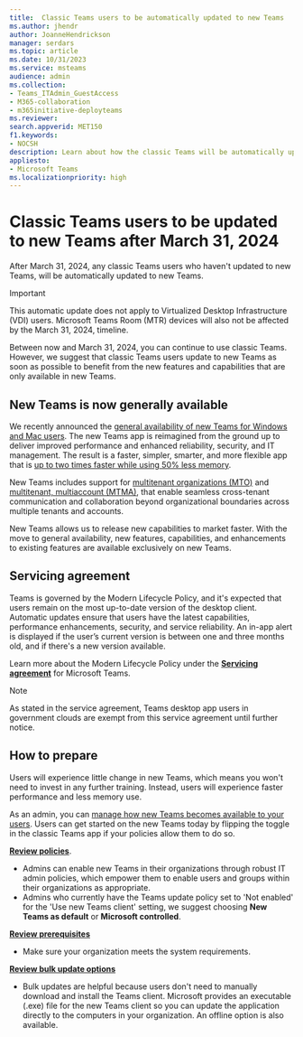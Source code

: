```yaml
---
title:  Classic Teams users to be automatically updated to new Teams
ms.author: jhendr
author: JoanneHendrickson
manager: serdars
ms.topic: article
ms.date: 10/31/2023
ms.service: msteams
audience: admin
ms.collection: 
- Teams_ITAdmin_GuestAccess
- M365-collaboration
- m365initiative-deployteams
ms.reviewer:
search.appverid: MET150
f1.keywords:
- NOCSH
description: Learn about how the classic Teams will be automatically updated to new Teams after March 31, 2024.
appliesto: 
- Microsoft Teams
ms.localizationpriority: high
---
```


# Classic Teams users to be updated to new Teams after March 31, 2024

After March 31, 2024, any classic Teams users who haven't updated to new Teams, will be automatically updated to new Teams. 

>[!Important]
>This automatic update does not apply to Virtualized Desktop Infrastructure (VDI) users. Microsoft Teams Room (MTR) devices will also not be affected by the March 31, 2024, timeline.

Between now and March 31, 2024, you can continue to use classic Teams. However, we suggest that classic Teams users update to new Teams as soon as possible to benefit from the new features and capabilities that are only available in new Teams.

## New Teams is now generally available

We recently announced the [general availability of new Teams for Windows and Mac users](https://techcommunity.microsoft.com/t5/microsoft-teams-blog/announcing-general-availability-of-the-new-microsoft-teams-app/ba-p/3934603). The new Teams app is reimagined from the ground up to deliver improved performance and enhanced reliability, security, and IT management. The result is a faster, simpler, smarter, and more flexible app that is [up to two times faster while using 50% less memory](https://research.gigaom.com/report/new-microsoft-teams-performance-benchmark).

New Teams includes support for [multitenant organizations (MTO)](https://techcommunity.microsoft.com/t5/microsoft-teams-blog/announcing-more-seamless-collaboration-in-microsoft-teams-for/ba-p/3901092) and [multitenant, multiaccount (MTMA)](https://www.microsoft.com/videoplayer/embed/RW10Dhz), that enable seamless cross-tenant communication and collaboration beyond organizational boundaries across multiple tenants and accounts.

New Teams allows us to release new capabilities to market faster. With the move to general availability, new features, capabilities, and enhancements to existing features are available exclusively on new Teams.


## Servicing agreement

Teams is governed by the Modern Lifecycle Policy, and it's expected that users remain on the most up-to-date version of the desktop client. Automatic updates ensure that users have the latest capabilities, performance enhancements, security, and service reliability. An in-app alert is displayed if the user’s current version is between one and three months old, and if there's a new version available.

Learn more about the Modern Lifecycle Policy under the [**Servicing agreement**](/microsoftteams/teams-client-update#servicing-agreement) for Microsoft Teams.

>[!Note]
>As stated in the service agreement, Teams desktop app users in government clouds are exempt from this service agreement until further notice.

## How to prepare

Users will experience little change in new Teams, which means you won't need to invest in any further training. Instead, users will experience faster performance and less memory use.

As an admin, you can [manage how new Teams becomes available to your users](https://aka.ms/newTeamsUpgrade). 
Users can get started on the new Teams today by flipping the toggle in the classic Teams app if your policies allow them to do so.

[**Review policies**](/microsoftteams/new-teams-deploy-using-policies). 
- Admins can enable new Teams in their organizations through robust IT admin policies, which empower them to enable users and groups within their organizations as appropriate. 
- Admins who currently have the Teams update policy set to 'Not enabled' for the 'Use new Teams client' setting, we suggest choosing **New Teams as default** or **Microsoft controlled**.  

[**Review prerequisites** ](/microsoftteams/new-teams-deploy-using-policies)
- Make sure your organization meets the system requirements.

[**Review bulk update options**](/microsoftteams/new-teams-bulk-install-client)
- Bulk updates are helpful because users don't need to manually download and install the Teams client. Microsoft provides an executable (.exe) file for the new Teams client so you can update the application directly to the computers in your organization. An offline option is also available. 